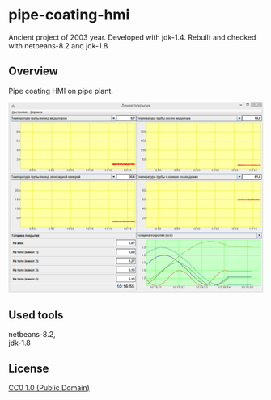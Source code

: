 # pipe-coating-hmi

Ancient project of 2003 year. Developed with jdk-1.4. Rebuilt and checked with netbeans-8.2 and jdk-1.8.

## Overview

Pipe coating HMI on pipe plant.<br>

![](screenshots/image1.png)

## Used tools

netbeans-8.2,<br>
jdk-1.8<br>

## License

[CC0 1.0 (Public Domain)](./LICENSE)
